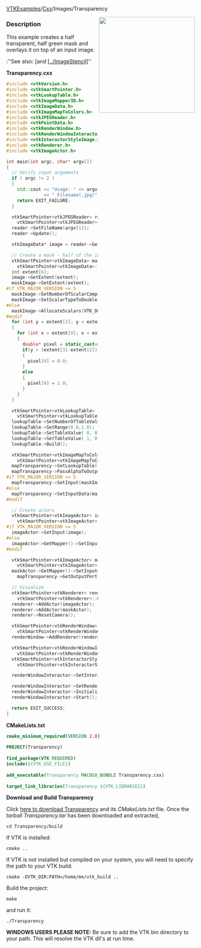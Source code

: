 [VTKExamples](/index/)/[Cxx](/Cxx)/Images/Transparency

<img align="right" src="https://github.com/lorensen/VTKExamples/blob/gh-pages/Testing/Baseline/Images/TestTransparency.png?raw=true" width="256" />

### Description
This example creates a half transparent, half green mask and overlays it on top of an input image.

:''See also: [and [[../ImageStencil]]([../../Visualization/ImageTransparency]])''

**Transparency.cxx**
```c++
#include <vtkVersion.h>
#include <vtkSmartPointer.h>
#include <vtkLookupTable.h>
#include <vtkImageMapper3D.h>
#include <vtkImageData.h>
#include <vtkImageMapToColors.h>
#include <vtkJPEGReader.h>
#include <vtkPointData.h>
#include <vtkRenderWindow.h>
#include <vtkRenderWindowInteractor.h>
#include <vtkInteractorStyleImage.h>
#include <vtkRenderer.h>
#include <vtkImageActor.h>

int main(int argc, char* argv[])
{
  // Verify input arguments
  if ( argc != 2 )
  {
    std::cout << "Usage: " << argv[0]
              << " Filename(.jpg)" << std::endl;
    return EXIT_FAILURE;
  }

  vtkSmartPointer<vtkJPEGReader> reader =
    vtkSmartPointer<vtkJPEGReader>::New();
  reader->SetFileName(argv[1]);
  reader->Update();

  vtkImageData* image = reader->GetOutput();

  // Create a mask - half of the image should be transparent and the other half opaque
  vtkSmartPointer<vtkImageData> maskImage =
    vtkSmartPointer<vtkImageData>::New();
  int extent[6];
  image->GetExtent(extent);
  maskImage->SetExtent(extent);
#if VTK_MAJOR_VERSION <= 5
  maskImage->SetNumberOfScalarComponents(1);
  maskImage->SetScalarTypeToDouble();
#else
  maskImage->AllocateScalars(VTK_DOUBLE,1);
#endif
  for (int y = extent[2]; y < extent[3]; y++)
  {
    for (int x = extent[0]; x < extent[1]; x++)
    {
      double* pixel = static_cast<double*>(maskImage->GetScalarPointer(x,y,0));
      if(y > (extent[3]-extent[2])/2.0)
      {
        pixel[0] = 0.0;
      }
      else
      {
        pixel[0] = 1.0;
      }
    }
  }

  vtkSmartPointer<vtkLookupTable> lookupTable =
    vtkSmartPointer<vtkLookupTable>::New();
  lookupTable->SetNumberOfTableValues(2);
  lookupTable->SetRange(0.0,1.0);
  lookupTable->SetTableValue( 0, 0.0, 0.0, 0.0, 0.0 ); //label 0 is transparent
  lookupTable->SetTableValue( 1, 0.0, 1.0, 0.0, 1.0 ); //label 1 is opaque and green
  lookupTable->Build();

  vtkSmartPointer<vtkImageMapToColors> mapTransparency =
    vtkSmartPointer<vtkImageMapToColors>::New();
  mapTransparency->SetLookupTable(lookupTable);
  mapTransparency->PassAlphaToOutputOn();
#if VTK_MAJOR_VERSION <= 5
  mapTransparency->SetInput(maskImage);
#else
  mapTransparency->SetInputData(maskImage);
#endif

  // Create actors
  vtkSmartPointer<vtkImageActor> imageActor =
    vtkSmartPointer<vtkImageActor>::New();
#if VTK_MAJOR_VERSION <= 5
  imageActor->SetInput(image);
#else
  imageActor->GetMapper()->SetInputData(image);
#endif

  vtkSmartPointer<vtkImageActor> maskActor =
    vtkSmartPointer<vtkImageActor>::New();
  maskActor->GetMapper()->SetInputConnection(
    mapTransparency->GetOutputPort());

  // Visualize
  vtkSmartPointer<vtkRenderer> renderer =
    vtkSmartPointer<vtkRenderer>::New();
  renderer->AddActor(imageActor);
  renderer->AddActor(maskActor);
  renderer->ResetCamera();

  vtkSmartPointer<vtkRenderWindow> renderWindow =
    vtkSmartPointer<vtkRenderWindow>::New();
  renderWindow->AddRenderer(renderer);

  vtkSmartPointer<vtkRenderWindowInteractor> renderWindowInteractor =
    vtkSmartPointer<vtkRenderWindowInteractor>::New();
  vtkSmartPointer<vtkInteractorStyleImage> style =
    vtkSmartPointer<vtkInteractorStyleImage>::New();

  renderWindowInteractor->SetInteractorStyle(style);

  renderWindowInteractor->SetRenderWindow(renderWindow);
  renderWindowInteractor->Initialize();
  renderWindowInteractor->Start();

  return EXIT_SUCCESS;
}
```
**CMakeLists.txt**
```cmake
cmake_minimum_required(VERSION 2.8)
 
PROJECT(Transparency)
 
find_package(VTK REQUIRED)
include(${VTK_USE_FILE})
 
add_executable(Transparency MACOSX_BUNDLE Transparency.cxx)
 
target_link_libraries(Transparency ${VTK_LIBRARIES})
```

**Download and Build Transparency**

Click [here to download Transparency](https://github.com/lorensen/VTKWikiExamplesTarballs/raw/master/Transparency.tar) and its *CMakeLists.txt* file.
Once the *tarball Transparency.tar* has been downloaded and extracted,
```
cd Transparency/build 
```
If VTK is installed:
```
cmake ..
```
If VTK is not installed but compiled on your system, you will need to specify the path to your VTK build:
```
cmake -DVTK_DIR:PATH=/home/me/vtk_build ..
```
Build the project:
```
make
```
and run it:
```
./Transparency
```
**WINDOWS USERS PLEASE NOTE:** Be sure to add the VTK bin directory to your path. This will resolve the VTK dll's at run time.

